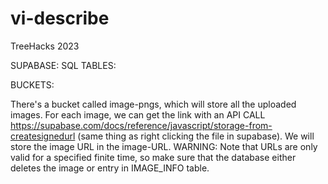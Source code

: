 # vi-describe
TreeHacks 2023





SUPABASE:
SQL TABLES:



BUCKETS:

There's a bucket called image-pngs, which will store all the uploaded images.
For each image, we can get the link with an API CALL https://supabase.com/docs/reference/javascript/storage-from-createsignedurl
(same thing as right clicking the file in supabase). We will store the image URL in the image-URL.
WARNING: Note that URLs are only valid for a specified finite time, 
so make sure that the database either deletes the image or entry in IMAGE_INFO table.


